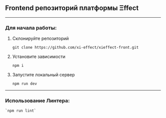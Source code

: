 ## Frontend репозиторий платформы Ξffect  

-------
### Для начала работы:

1. Склонируйте репозиторий

    `git clone https://github.com/xi-effect/xieffect-front.git`

2. Установите зависимости

    `npm i`

3. Запустите локальный сервер

    `npm run dev`

-------
### Использование Линтера:

    `npm run lint`